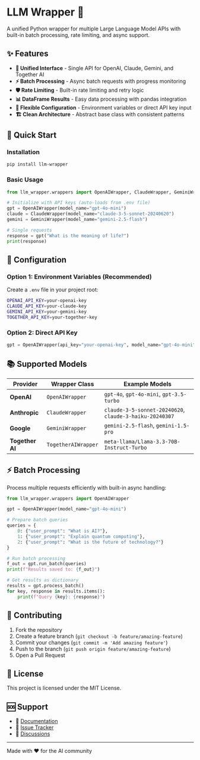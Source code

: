 # LLM Wrapper 🤖

A unified Python wrapper for multiple Large Language Model APIs with built-in batch processing, rate limiting, and async support.

## ✨ Features

- **🔄 Unified Interface** - Single API for OpenAI, Claude, Gemini, and Together AI
- **⚡ Batch Processing** - Async batch requests with progress monitoring  
- **🛡️ Rate Limiting** - Built-in rate limiting and retry logic
- **📊 DataFrame Results** - Easy data processing with pandas integration
- **🎯 Flexible Configuration** - Environment variables or direct API key input
- **🏗️ Clean Architecture** - Abstract base class with consistent patterns

## 🚀 Quick Start

### Installation

```bash
pip install llm-wrapper
```

### Basic Usage

```python
from llm_wrapper.wrappers import OpenAIWrapper, ClaudeWrapper, GeminiWrapper

# Initialize with API keys (auto-loads from .env file)
gpt = OpenAIWrapper(model_name="gpt-4o-mini")
claude = ClaudeWrapper(model_name="claude-3-5-sonnet-20240620") 
gemini = GeminiWrapper(model_name="gemini-2.5-flash")

# Single requests
response = gpt("What is the meaning of life?")
print(response)
```

## 🔧 Configuration

### Option 1: Environment Variables (Recommended)

Create a `.env` file in your project root:

```bash
OPENAI_API_KEY=your-openai-key
CLAUDE_API_KEY=your-claude-key  
GEMINI_API_KEY=your-gemini-key
TOGETHER_API_KEY=your-together-key
```

### Option 2: Direct API Key

```python
gpt = OpenAIWrapper(api_key="your-openai-key", model_name="gpt-4o-mini")
```

## 📚 Supported Models

| Provider | Wrapper Class | Example Models |
|----------|---------------|----------------|
| **OpenAI** | `OpenAIWrapper` | `gpt-4o`, `gpt-4o-mini`, `gpt-3.5-turbo` |
| **Anthropic** | `ClaudeWrapper` | `claude-3-5-sonnet-20240620`, `claude-3-haiku-20240307` |
| **Google** | `GeminiWrapper` | `gemini-2.5-flash`, `gemini-1.5-pro` |
| **Together AI** | `TogetherAIWrapper` | `meta-llama/Llama-3.3-70B-Instruct-Turbo` |

## ⚡ Batch Processing

Process multiple requests efficiently with built-in async handling:

```python
from llm_wrapper.wrappers import OpenAIWrapper

gpt = OpenAIWrapper(model_name="gpt-4o-mini")

# Prepare batch queries
queries = {
    0: {"user_prompt": "What is AI?"},
    1: {"user_prompt": "Explain quantum computing"},
    2: {"user_prompt": "What is the future of technology?"}
}

# Run batch processing
f_out = gpt.run_batch(queries)
print(f"Results saved to: {f_out}")

# Get results as dictionary
results = gpt.process_batch()
for key, response in results.items():
    print(f"Query {key}: {response}")
```

## 🤝 Contributing

1. Fork the repository
2. Create a feature branch (`git checkout -b feature/amazing-feature`)
3. Commit your changes (`git commit -m 'Add amazing feature'`)
4. Push to the branch (`git push origin feature/amazing-feature`)
5. Open a Pull Request

## 📄 License

This project is licensed under the MIT License.

## 🆘 Support

- 📖 [Documentation](https://github.com/kevinwu0/llm-wrapper)
- 🐛 [Issue Tracker](https://github.com/kevinwu0/llm-wrapper/issues)
- 💬 [Discussions](https://github.com/kevinwu0/llm-wrapper/discussions)

---

Made with ❤️ for the AI community 